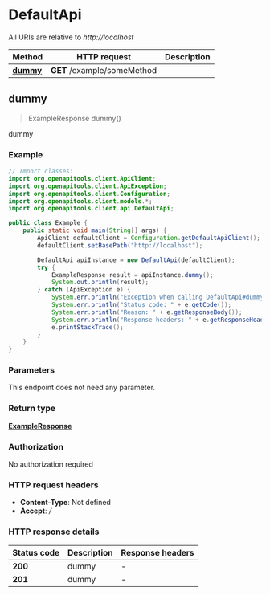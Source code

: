 # DefaultApi

All URIs are relative to *http://localhost*

| Method | HTTP request | Description |
|------------- | ------------- | -------------|
| [**dummy**](DefaultApi.md#dummy) | **GET** /example/someMethod |  |



## dummy

> ExampleResponse dummy()



dummy

### Example

```java
// Import classes:
import org.openapitools.client.ApiClient;
import org.openapitools.client.ApiException;
import org.openapitools.client.Configuration;
import org.openapitools.client.models.*;
import org.openapitools.client.api.DefaultApi;

public class Example {
    public static void main(String[] args) {
        ApiClient defaultClient = Configuration.getDefaultApiClient();
        defaultClient.setBasePath("http://localhost");

        DefaultApi apiInstance = new DefaultApi(defaultClient);
        try {
            ExampleResponse result = apiInstance.dummy();
            System.out.println(result);
        } catch (ApiException e) {
            System.err.println("Exception when calling DefaultApi#dummy");
            System.err.println("Status code: " + e.getCode());
            System.err.println("Reason: " + e.getResponseBody());
            System.err.println("Response headers: " + e.getResponseHeaders());
            e.printStackTrace();
        }
    }
}
```

### Parameters

This endpoint does not need any parameter.

### Return type

[**ExampleResponse**](ExampleResponse.md)

### Authorization

No authorization required

### HTTP request headers

- **Content-Type**: Not defined
- **Accept**: */*


### HTTP response details
| Status code | Description | Response headers |
|-------------|-------------|------------------|
| **200** | dummy |  -  |
| **201** | dummy |  -  |

